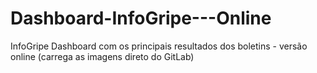 # Dashboard-InfoGripe---Online
 InfoGripe Dashboard com os principais resultados dos boletins - versão online (carrega as imagens direto do GitLab)

